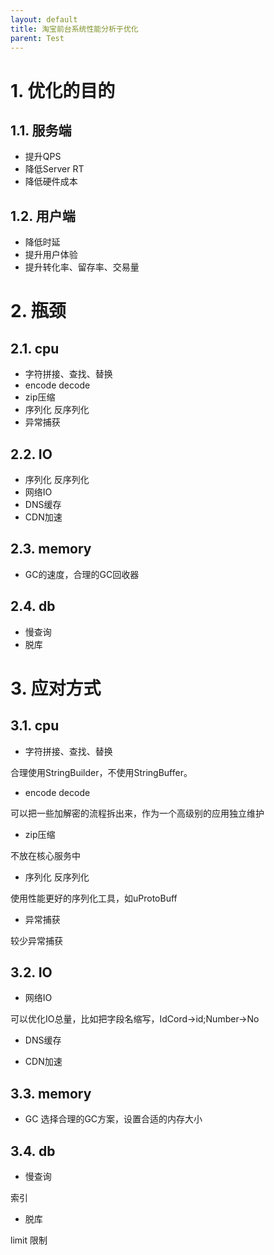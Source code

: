 ```yaml
---
layout: default
title: 淘宝前台系统性能分析于优化
parent: Test
---
```


# 1. 优化的目的

## 1.1. 服务端

- 提升QPS
- 降低Server RT
- 降低硬件成本

## 1.2. 用户端

- 降低时延
- 提升用户体验
- 提升转化率、留存率、交易量

# 2. 瓶颈

## 2.1. cpu

- 字符拼接、查找、替换
- encode decode
- zip压缩
- 序列化 反序列化
- 异常捕获

## 2.2. IO

- 序列化 反序列化
- 网络IO
- DNS缓存
- CDN加速

## 2.3. memory

- GC的速度，合理的GC回收器

## 2.4. db

- 慢查询
- 脱库

# 3. 应对方式

## 3.1. cpu

- 字符拼接、查找、替换

合理使用StringBuilder，不使用StringBuffer。

- encode decode

可以把一些加解密的流程拆出来，作为一个高级别的应用独立维护

- zip压缩

不放在核心服务中

- 序列化 反序列化

使用性能更好的序列化工具，如uProtoBuff

- 异常捕获

较少异常捕获

## 3.2. IO

- 网络IO

可以优化IO总量，比如把字段名缩写，IdCord->id;Number->No

- DNS缓存

- CDN加速

## 3.3. memory

- GC
  选择合理的GC方案，设置合适的内存大小

## 3.4. db

- 慢查询

索引

- 脱库

limit 限制